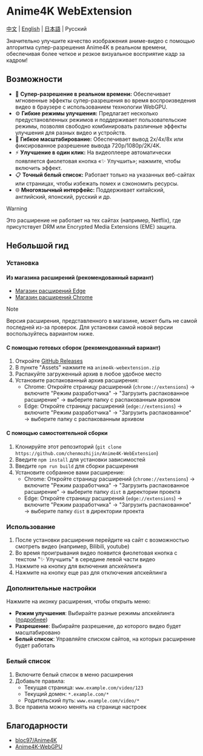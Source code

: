 # Anime4K WebExtension

[中文](./README.md) | [English](./README.en.md) | [日本語](./README.ja.md) | Русский

Значительно улучшите качество изображения аниме-видео с помощью алгоритма супер-разрешения Anime4K в реальном времени, обеспечивая более четкое и резкое визуальное восприятие кадр за кадром!

## Возможности

- 🚀 **Супер-разрешение в реальном времени:** Обеспечивает мгновенные эффекты супер-разрешения во время воспроизведения видео в браузере с использованием технологии WebGPU.
- ⚙️ **Гибкие режимы улучшения:** Предлагает несколько предустановленных режимов и поддерживает пользовательские режимы, позволяя свободно комбинировать различные эффекты улучшения для разных видео и устройств.
- 📏 **Гибкое масштабирование:** Обеспечивает вывод 2x/4x/8x или фиксированное разрешение вывода 720p/1080p/2K/4K.
- ⚡ **Улучшение в один клик:** На видеоплеере автоматически появляется фиолетовая кнопка «✨ Улучшить»; нажмите, чтобы включить эффект.
- 📋 **Точный белый список:** Работает только на указанных веб-сайтах или страницах, чтобы избежать помех и сэкономить ресурсы.
- 🌐 **Многоязычный интерфейс:** Поддерживает китайский, английский, японский, русский и др.

> [!WARNING]
> Это расширение не работает на тех сайтах (например, Netflix), где присутствует DRM или Encrypted Media Extensions (EME) защита.

## Небольшой гид

### Установка

#### Из магазина расширений (рекомендованный вариант)

- [Магазин расширений Edge](https://microsoftedge.microsoft.com/addons/detail/anime4k-webextension/ffopffngebibpmeodlhhkdlaejnmdlam)
- [Магазин расширений Chrome](https://chromewebstore.google.com/detail/anime4k-webextension/hpmbccepehpoanjpjkamfdpdkbmfmhek)

> [!NOTE]
> Версия расширения, представленного в магазине, может быть не самой последней из-за проверок. Для установки самой новой версии воспользуйтесь вариантом ниже.

#### С помощью готовых сборок (рекомендованный вариант)

1. Откройте [GitHub Releases](https://github.com/chenmozhijin/Anime4K-WebExtension/releases/latest)
2. В пункте "Assets" нажмите на `anime4k-webextension.zip`
3. Распакуйте загруженный архив в любое удобное место
4. Установите распакованный архив расширения:
   - Chrome: Откройте страницу расширений (`chrome://extensions`) → включите "Режим разработчика" → "Загрузить распакованное расширение" → выберите папку с распакованным архивом
   - Edge: Откройте страницу расширений (`edge://extensions`) → включите "Режим разработчика" → "Загрузить распакованное" → выберите папку с распакованным архивом

#### С помощью самостоятельной сборки

1. Клонируйте этот репозиторий (`git clone https://github.com/chenmozhijin/Anime4K-WebExtension`)
2. Введите `npm install` для установки зависимостей
3. Введите `npm run build` для сборки расширения
4. Установите собранное вами расширение:
   - Chrome: Откройте страницу расширений (`chrome://extensions`) → включите "Режим разработчика" → "Загрузить распакованное расширение" → выберите папку `dist` в директории проекта
   - Edge: Откройте страницу расширений (`edge://extensions`) → включите "Режим разработчика" → "Загрузить распакованное" → выберите папку `dist` в директории проекта

### Использование

1. После установки расширения перейдите на сайт с возможностью смотреть видео (например, Bilibili, youtube)
2. Во время проигрывания видео появится фиолетовая кнопка с текстом "✨ Улучшить" в середине левой части видео
3. Нажмите на кнопку для включения апскейлинга
4. Нажмите на кнопку еще раз для отключения апскейлинга

### Дополнительные настройки

Нажмите на иконку расширения, чтобы открыть меню:

- **Режим улучшения**: Выбирайте разные режимы апскейлинга ([подробнее](https://github.com/bloc97/Anime4K/blob/master/md/GLSL_Instructions_Advanced.md))
- **Разрешение**: Выбирайте разрешение, до которого видео будет масштабировано
- **Белый список**: Управляйте списком сайтов, на которых расширение будет работать

### Белый список

1. Включите белый список в меню расширения
2. Добавьте правила:
   - Текущая страница: `www.example.com/video/123`
   - Текущий домен: `*.example.com/*`
   - Родительский путь: `www.example.com/video/*`
3. Все правила можно менять на странице настроек

## Благодарности

- [bloc97/Anime4K](https://github.com/bloc97/Anime4K)
- [Anime4K-WebGPU](https://github.com/Anime4KWebBoost/Anime4K-WebGPU)
